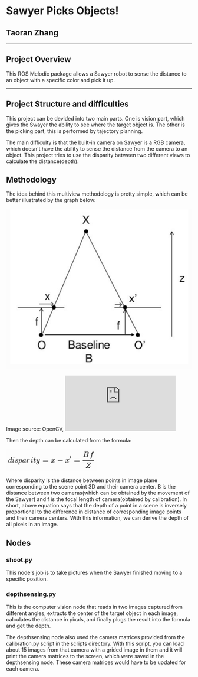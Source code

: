 # Sawyer Picks Objects!
## Taoran Zhang
****
## Project Overview
This ROS Melodic package allows a Sawyer robot to sense the distance to an object with a specific color and pick it up.

****
## Project Structure and difficulties
This project can be devided into two main parts. One is vision part, which gives the Swayer the ability to see where the target object is. The other is the picking part, this is performed by tajectory planning. 

The main difficulty is that the built-in camera on Sawyer is a RGB camera, which doesn't have the ability to sense the distance from the camera to an object. This project tries to use the disparity between two different views to calculate the distance(depth).

## Methodology
The idea behind this multiview methodology is pretty simple, which can be better illustrated by the graph below:

![Example of depth sensing](media/methodology.png)

Image source: OpenCV, ![Depth Map from Stereo Images](https://opencv-python-tutroals.readthedocs.io/en/latest/py_tutorials/py_calib3d/py_depthmap/py_depthmap.html)

Then the depth can be calculated from the formula:

![Example of formula](media/formula.png)

Where disparity is the distance between points in image plane corresponding to the scene point 3D and their camera center. B is the distance between two cameras(which can be obtained by the movement of the Sawyer) and f is the focal length of camera(obtained by calibration). In short, above equation says that the depth of a point in a scene is inversely proportional to the difference in distance of corresponding image points and their camera centers. With this information, we can derive the depth of all pixels in an image.

## Nodes

### shoot.py
This node's job is to take pictures when the Sawyer finished moving to a specific position.       

### depthsensing.py
This is the computer vision node that reads in two images captured from different angles, extracts the center of the target object in each image, calculates the distance in pixals, and finally plugs the result into the formula and get the depth.

The depthsensing node also used the camera matrices provided from the calibration.py script in the scripts directory.  With this script, you can load about 15 images from that camera with a grided image in them and it will print the camera matrices to the screen, which were saved in the depthsensing node.  These camera matrices would have to be updated for each camera.



